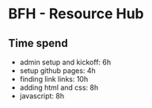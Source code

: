 # BFH - Resource Hub

## Time spend

- admin setup and kickoff: 6h
- setup github pages: 4h
- finding link links: 10h
- adding html and css: 8h
- javascript: 8h
